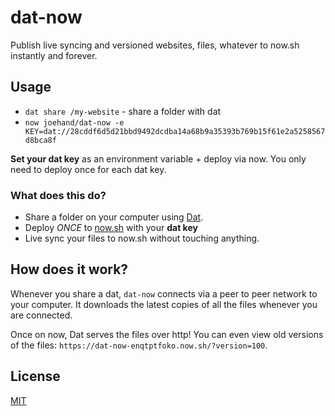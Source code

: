 # dat-now

Publish live syncing and versioned websites, files, whatever to now.sh instantly and forever.

## Usage

* `dat share /my-website` - share a folder with dat
* `now joehand/dat-now -e KEY=dat://28cddf6d5d21bbd9492dcdba14a68b9a35393b769b15f61e2a5258567d8bca8f`

**Set your dat key** as an environment variable + deploy via now. You only need to deploy once for each dat key.

### What does this do?

* Share a folder on your computer using [Dat](github.com/datproject/dat).
* Deploy *ONCE* to [now.sh](https://zeit.co/now) with your **dat key**
* Live sync your files to now.sh without touching anything.



## How does it work?

Whenever you share a dat, `dat-now` connects via a peer to peer network to your computer. It downloads the latest copies of all the files whenever you are connected.

Once on now, Dat serves the files over http! You can even view old versions of the files: `https://dat-now-enqtptfoko.now.sh/?version=100`.

## License

[MIT](LICENSE.md)
